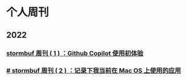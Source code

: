 # 个人周刊
## 2022
### [stormbuf 周刊 ( 1 ) ：Github Copilot 使用初体验](2022/01/stormbuf_weekly_1.md)
### [# stormbuf 周刊 ( 2 ) ：记录下我当前在 Mac OS 上使用的应用](2022/02/stormbuf_weekly_2.md)